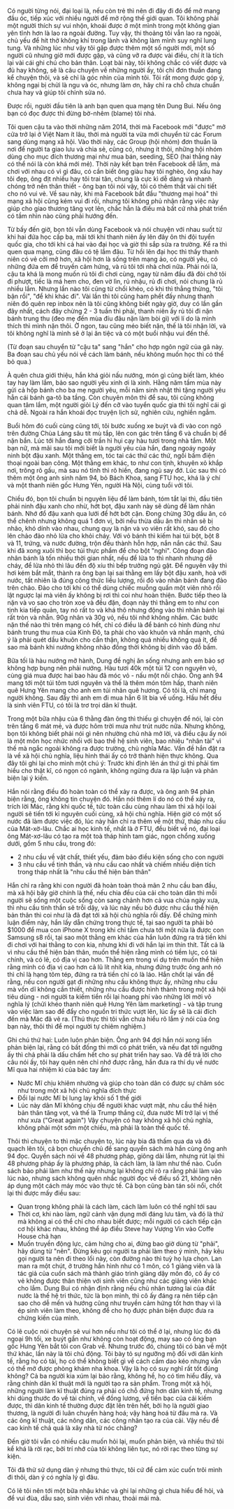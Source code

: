 Có người từng nói, đại loại là, nếu còn trẻ thì nên đi đây đi đó để mở mang đầu óc, tiếp xúc với nhiều người để mở rộng thế giới quan. Tôi không phải một người thích sự vui nhộn, khoái được ở một mình trong một không gian yên tĩnh hơn là lao ra ngoài đường. Tuy vậy, thi thoảng tôi vẫn lao ra ngoài, chủ yếu để hít thở không khí trong lành và không làm mình suy nghĩ lung tung. Và những lúc như vậy tôi gặp được thêm một số người mới, một số người cũ nhưng giờ mới được gặp, và cũng vỡ ra được vài điều, chí ít là tích lại vài cái ghi chú cho bản thân. Loạt bài này, tôi không chắc có viết được và đủ hay không, sẽ là câu chuyện về những người ấy, tôi chỉ đơn thuần đang kể chuyện thôi, và sẽ chỉ là góc nhìn của mình tôi. Tôi rất mong được góp ý, không ngại bị chửi là ngu và óc, nhưng làm ơn, hãy chỉ ra chỗ chưa chuẩn chưa hay và giúp tôi chỉnh sửa nó.

Được rồi, người đầu tiên là anh bạn quen qua mạng tên Dung Bui. Nếu ông bạn có đọc được thì đừng bờ-nhêm (blame) tôi nhá.

Tôi quen cậu ta vào thời những năm 2014, thời mà Facebook mới "được" mở cửa trở lại ở Việt Nam ít lâu, thời mà người ta vừa mới chuyển từ các Forum sang dùng mạng xã hội. Vào thời này, các Group (hội nhóm) đơn thuần là nơi để người ta giao lưu và chia sẻ, cũng có, nhưng ít thôi, những hội nhóm dùng cho mục đích thương mại như mua bán, seeding, SEO (hai thằng này có thể nói là còn khá mới mẻ). Thời này kết bạn trên Facebook dễ lắm, mà chơi với nhau có vì gì đâu, có cần biết ông giàu hay tôi nghèo, ông xấu hay tôi đẹp, ông địt nhiều hay tôi trai tân, chung là cực kì dễ dàng và nhanh chóng trở nên thân thiết - ông bạn tôi nói vậy, tôi có thêm thắt vài chi tiết cho nó vui vẻ. Về sau này, khi mà Facebook bắt đầu "thương mại hoá" thì mạng xã hội cũng kém vui đi rồi, nhưng tôi không phủ nhận rằng việc này giúp cho giao thương tăng vọt lên, chắc hẳn là điều mà bất cứ nhà phát triển có tầm nhìn nào cũng phải hướng đến.

Từ bấy đến giờ, bọn tôi vẫn dùng Facebook và nói chuyện với nhau suốt từ khi hai đứa học cấp ba, mãi tới khi thanh niên ấy lên đây ôn thi đội tuyển quốc gia, cho tới khi cả hai vào đại học và giờ thì sắp sửa ra trường. Kể ra thì quen qua mạng, cũng đâu có tệ lắm đâu. Từ hồi lên đại học thì thấy thanh niên có vẻ cởi mở hơn, xã hội hơn là sống trên mạng ảo, có người yêu, có những đứa em để truyền cảm hứng, và rủ tôi tới nhà chơi nữa. Phải nói là, cậu ta khá là mong muốn rủ tôi đi chơi cùng, ngay từ năm đầu đã đòi chở tôi đi phượt, tiếc là má hem cho, đen vờ lìn, rủ nhậu, rủ đi chơi, nói chung là rủ nhiều lắm. Nhưng lần nào tôi cũng từ chối khéo, có khi thì thẳng thừng, "tôi bận rồi", "để khi khác đi". Vài lần thì tôi cũng ham phết đấy nhưng thanh niên đó quên rep inbox nên là tôi cũng không biết ngày giờ, duy có lần gần đây nhất, cách đây chừng 2 - 3 tuần thì phải, thanh niên ấy rủ tôi đi nặn bánh trung thu (đeo mẹ đến mùa đíu đâu nặn làm bòi gì) với lí do là mình thích thì mình nặn thôi. Ờ ngon, tau cũng méo biết nặn, thế là tôi nhận lời, và tôi không nghĩ là mình sẽ ở lại ăn tiệc và có một buổi nhậu vui đến thế.

(Từ đoạn sau chuyển từ "cậu ta" sang "hắn" cho hợp ngôn ngữ của gã này. Ba đoạn sau chủ yếu nói về cách làm bánh, nếu không muốn học thì có thể bỏ qua.)

À quên chưa giới thiệu, hắn khá giỏi nấu nướng, món gì cũng biết làm, khéo tay hay làm lắm, bảo sao người yêu xinh ơi là xinh. Hằng năm tầm mùa này gửi cả hộp bánh cho ba mẹ người yêu, mỗi năm sinh nhật thì tặng người yêu hẳn cái bánh ga-tô ba tầng. Còn chuyên môn thì để sau, tôi cũng không quan tâm lắm, một người giỏi Lý đến cỡ vào tuyển quốc gia thì tôi nghĩ cái gì chả dễ. Ngoài ra hắn khoái đọc truyện lịch sử, nghiên cứu, nghiền ngẫm.

Buổi hôm đó cuối cùng cũng tới, tôi bước xuống xe buýt và đi vào con ngõ trên đường Chùa Láng sâu tít mù tắp, lên con gác trên tầng 6 và chuẩn bị để nặn bắn. Lúc tới hắn đang cởi trần hì hụi cạy hàu tươi trong nhà tắm. Một bạn nữ, mà mãi sau tôi mới biết là người yêu của hắn, đang ngoáy ngoáy ninh bột đậu xanh. Một thằng em, tóc tai các thứ các thứ, ngồi bấm điện thoại ngoài ban công. Một thằng em khác, to như con tịnh, khuyên xỏ khắp nơi, trông rõ gấu, mà sau nó tỉnh thì rõ hiền, đang ngủ say đớ. Lúc sau thì có thêm một ông anh sinh năm 94, bỏ Bách Khoa, sang FTU học, khá là ý chí và một thanh niên gốc Hưng Yên, người Hà Nội, cùng tuổi với tôi.

Chiều đó, bọn tôi chuẩn bị nguyên liệu để làm bánh, tóm tắt lại thì, đầu tiên phải ninh đậu xanh cho nhừ, hớt bọt, đậu xanh này sẽ dùng để làm nhân bánh. Nhớ đổ đậu xanh qua lưới để hớt bớt cặn. Đong chừng 30g dầu ăn, có thể chênh nhưng không quá 1 đơn vị, bởi nếu thừa dầu ăn thì nhân sẽ bị nhão, khó dính vào nhau, chung quy là nặn và vo viên rất khó, sau đó cho lên chảo đảo nhỏ lửa cho khỏi cháy. Với vỏ bánh thì kiếm hai túi bột, bột 8 và 11, trứng, và nước đường, trộn đều thành hỗn hợp, nắn nắn các thứ. Sau khi đã xong xuôi thì bọc túi thực phẩm để cho bột "nghỉ". Công đoạn đảo nhân bánh là tốn nhiều thời gian nhất, nếu để lửa to thì nhanh nhưng dễ cháy, để lửa nhỏ thì lâu đến độ xíu thì bếp trưởng ngủ gật. Để nguyên vậy thì hơi kém bắt mắt, thành ra ông bạn lại sai thằng em lấy bột đậu xanh, hoà với nước, tất nhiên là đúng công thức liều lượng, rồi đỏ vào nhân bánh đang đảo trên chảo. Đảo cho tới khi có thể dùng chiếc muỗng quấn một viên nhỏ rồi lật ngược lại mà viên ấy không bị rơi thì coi như hoàn thiện. Bước tiếp theo là nặn và vo sao cho tròn xoe và đều đặn, đoạn này thì thằng em to như con tịnh kia tiếp quản, tay nó rất to và khá thô nhưng động vào thì nhân bánh lại rất tròn và nhẵn. 90g nhân và 30g vỏ, nếu tôi nhớ không nhầm. Các bước nặn thế nào thì trên mạng có hết, chỉ có điều là để bánh có hình đúng như bánh trung thu mua của Kinh Đô, ta phải cho vào khuôn và nhấn mạnh, chú ý là phải quét dầu khuôn cho cẩn thận, không quá nhiều không quá ít, để sao mà bánh khi nướng không nhão đồng thời không bị dính vào đồ bấm.

Bữa tối là hàu nướng mỡ hành, Dung đề nghị ăn sống nhưng anh em bảo sợ không hợp bụng nên phải nướng. Hàu tươi 40k một túi 12 con nguyên vỏ, cùng giá mua được hai bao hàu đã móc vỏ - nấu một nồi cháo. Ông anh 94 mang tới một túi tôm tươi nguyên và thế là thêm món tôm hấp, thanh niên quê Hưng Yên mang cho anh em túi nhãn quê hương. Có tôi là, chỉ mang người không. Sau đấy thì anh em đi mua hẳn 6 lít bia về uống. Hầu hết đều là sinh viên FTU, có tôi là trơ trọi dân kĩ thuật.

Trong một bữa nhậu của 6 thằng đàn ông thì thiếu gì chuyện để nói, lại còn trên tầng 6 mát mẻ, và được hôm trời mưa như trút nước nữa. Nhưng không, bọn tôi không biết phải nói gì nên nhường chủ nhà mở lời, và điều cậu ấy nói là một môn học nhức nhối với bao thế hệ sinh viên, bao nhiêu "nhân tài" vì thế mà ngắc ngoải không ra được trường, chủ nghĩa Mác. Vấn đề hắn đặt ra là về xã hội chủ nghĩa, liệu hình thái ấy có trở thành hiện thực không. Qua đây tôi ghi lại cho mình một chú ý: Trước khi định lên án thứ gì thì phải tìm hiểu cho thật kĩ, có ngọn có ngành, không ngừng đưa ra lập luận và phản biện lại ý kiến. 

Hắn nói rằng điều đó hoàn toàn có thể xảy ra được, và ông anh 94 phản biện rằng, ông không tin chuyện đó. Hắn nói thêm lí do nó có thể xảy ra, trích lời Mác, rằng khi quốc tế, tức toàn cầu cùng nhau làm thì xã hội loài người sẽ tiến tới kỉ nguyên cuối cùng, xã hội chủ nghĩa. Hiện giờ có một số nước đã làm được việc đó, lúc này hắn chỉ ra thêm về một thứ, tháp nhu cầu của Mát-xờ-lâu. Chắc ai học kinh tế, nhất là ở FTU, đều biết về nó, đại loại ông Mát-xơ-lâu có tạo ra một toà tháp hình tam giác, ngọn chổng xuống dưới, gồm 5 nhu cầu, trong đó:
- 2 nhu cầu về vật chất, thiết yếu, đảm bảo điều kiện sống cho con người
- 3 nhu cầu về tinh thần, và nhu cầu cao nhất và chiếm nhiều diện tích trong tháp nhất là "nhu cầu thể hiện bản thân"

Hắn chỉ ra rằng khi con người đã hoàn toàn thoả mãn 2 nhu cầu ban đầu, mà xã hội bây giờ chính là thế, nếu chia đều của cải cho toàn dân thì mỗi người sẽ sống một cuộc sống còn sang chảnh hơn cả vua chúa ngày xưa, thì nhu cầu tinh thần sẽ trỗi dậy, và lúc này nếu bỏ được nhu cầu thể hiện bản thân thì coi như là đã đạt tới xã hội chủ nghĩa rồi đấy. Để chứng minh luận điểm này, hắn lấy dẫn chứng trong thực tế, tại sao người ta phải bỏ $1000 để mua con iPhone X trong khi chỉ tầm chưa tới một nửa là được con Samsung s8 rồi, tại sao một thằng em khác của hắn luôn đứng ra trả tiền khi đi chơi với hai thằng to con kia, nhưng khi đi với hắn lại im thin thít. Tất cả là vì nhu cầu thể hiện bản thân, muốn thể hiện rằng mình có tiềm lực, có tài chính, và có lẽ, có địa vị cao hơn. Thằng em trong ví dụ trên muốn thể hiện rằng mình có địa vị cao hơn cả lũ lít nhít kia, nhưng đứng trước ông anh nó thì chỉ là hạng tôm tép, đứng ra trả tiền chỉ có là láo. Hắn chốt lại vấn đề rằng, nếu con người gạt đi những nhu cầu không thực ấy, những nhu cầu mà vốn dĩ không cần thiết, những nhu cầu được hình thành trong một xã hội tiêu dùng - nơi người ta kiếm tiền rồi lại hoang phí vào những lời mời vô nghĩa lý (chửi khéo thanh niên quê Hưng Yên làm marketing) - và tập trung vào việc làm sao để đẩy cho nguồn tri thức vượt lên, lúc ấy sẽ là cái đích đến mà Mác đã vẽ ra. (Thú thực thì tôi vẫn chưa hiểu rõ lắm ý nói của ông bạn này, thôi thì để mọi người tự chiêm nghiệm.)

Ghi chú thứ hai: Luôn luôn phản biện. Ông anh 94 đợi hắn nói xong liền phản biện lại, rằng có bất đống thì mới có phát triển, và nếu đạt tới ngưỡng ấy thì chả phải là dấu chấm hết cho sự phát triển hay sao. Và để trả lời cho câu nói ấy, tôi hay quên nên chỉ nhớ được rằng, hắn đưa ra thí dụ về nước Mĩ qua hai nhiệm kì của bác tay ấm:
- Nước Mĩ chịu khiêm nhường và giúp cho toàn dân có được sự chăm sóc như trong một xã hội chủ nghĩa đích thực
- Đổi lại nước Mĩ bị lung lay khỏi số 1 thế giới
- Lúc này dân Mĩ không chịu để người khác vượt mặt, nhu cầu thể hiện bản thân tăng vọt, và thế là Trump thắng cử, đưa nước Mĩ trở lại vị thế như xưa ("Great again")
Vậy chuyện có hay không xã hội chủ nghĩa, không phải một sớm một chiều, mà phải là toàn thể quốc tế.

Thôi thì chuyện to thì mặc chuyện to, lúc này bia đã thấm qua da và đỏ quạch lên tôi, cả bọn chuyển chủ đề sang quyển sách mà hắn cùng ông anh 94 đọc. Quyển sách nói về 48 phương pháp, giông dài lắm, nhưng rút lại thì 48 phương pháp ấy là phương pháp, là cách làm, là làm như thế nào. Cuốn sách bảo phải làm như thế này nhưng lại không chỉ rõ ra rằng phải làm vào lúc nào, nhưng sách không quên nhắc người đọc về điều số 21, không nên áp dụng một cách máy móc vào thực tế. Cả bọn cũng bàn tán sôi nổi, chốt lại thì được mấy điều sau:
- Quan trọng không phải là cách làm, cách làm luôn có thể nghĩ tới sau
- Thời cơ, khi nào làm, ngữ cảnh vận dụng mới đáng lưu tâm, và đó là thứ mà không ai có thể chỉ cho nhau biết được; mỗi người có cách tiếp cận cơ hội khác nhau, không thể áp điều Steve hay Vượng Vin vào Coffe House chả hạn
- Muốn truyền động lực, cảm hứng cho ai, đừng bao giờ dùng từ "phải", hãy dùng từ "nên". Đừng kêu gọi người ta phải làm theo ý mình, hãy kêu gọi người ta nên đi theo lối này, còn đường nào thì tuỳ họ lựa chọn.
Lan man ra một chút, ở trường hắn hình như có 1 môn, có 1 giảng viên và là tác giả của cuốn sách mà thành giáo trình giảng dậy môn đó, cô ấy có vẻ không được thân thiện với sinh viên cũng như các giảng viên khác cho lắm. Dung Bui có nhận định rằng nếu chủ nhân tương lai của đất nước là thế hệ tri thức, tức là bọn mình, thì cô ấy đáng ra nên tiếp cận sao cho dễ mến và hướng cũng như truyền cảm hứng tốt hơn thay vì là ép sinh viên làm theo, không để cho họ được phản biện được đưa ra chứng kiến của mình.

Có lẽ cuộc nói chuyện sẽ vui hơn nếu như tôi có thể ở lại, nhưng lúc đó đã ngoại 9h tối, xe buýt gần như không còn hoạt động, may sao có ông bạn gốc Hưng Yên bắt tôi con Grab về. Nhưng trước đó, chúng tôi có bàn về một thứ khác, lần này là tôi chủ động. Tôi bày tỏ sự ngưỡng mộ đối với dân kinh tế, rằng họ có tài, họ có thể không biết gì về cách cầm dao kéo nhưng vẫn có thể mở được phòng khám nha khoa. Vậy là họ có suy nghĩ rất tốt đúng không? Cả ba người kia xúm lại bảo rằng, không hề, họ có tìm hiểu đấy, và rằng chính dân kĩ thuật mới là người tạo ra sản phẩm. Trong một xã hội, những người làm kĩ thuật đúng ra phải có chỗ đứng hơn dân kinh tế, nhưng khi dùng thước đo về tài chính, về đồng lương, về tiền bạc của cải kiếm được, thì dân kinh tế thường được đặt lên trên hết, bởi họ là người giao thương, là người đi luân chuyển hàng hoá; vậy hàng hoá từ đâu mà ra. Và các ông kĩ thuật, các nông dân, các công nhân tạo ra của cải. Vậy nếu đề cao kinh tế chả quá là xây nhà từ nóc chăng?

Đến giờ tôi vẫn có nhiều câu muốn hỏi lại, muốn phản biện, và nhiều thứ tôi kể khá là rời rạc, bởi trí nhớ của tôi không liên tục, nó rời rạc theo từng sự kiện.

Tôi đã thử sử dụng dàn ý nhưng thú thực, tôi cứ để cảm xúc cuốn trôi mình đi thôi, dàn ý có nghĩa lý gì đâu.

Có lẽ tôi nên tới một bữa nhậu khác và ghi lại những gì chưa hiểu để hỏi, và để vui đùa, dẫu sao, sinh viên với nhau, thoải mái mà.
